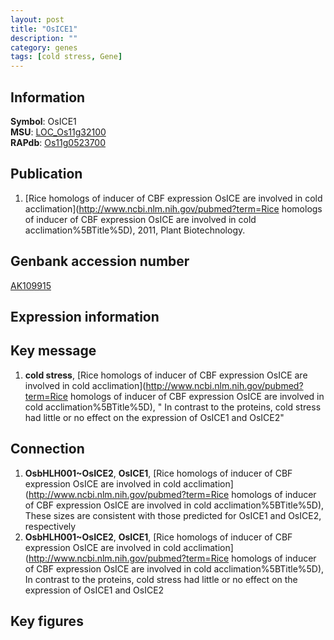 ```yaml
---
layout: post
title: "OsICE1"
description: ""
category: genes
tags: [cold stress, Gene]
---
```


## Information
__Symbol__: OsICE1  
__MSU__: [LOC_Os11g32100](http://rice.plantbiology.msu.edu/cgi-bin/ORF_infopage.cgi?orf=LOC_Os11g32100)  
__RAPdb__: [Os11g0523700](http://rapdb.dna.affrc.go.jp/viewer/gbrowse_details/irgsp1?name=Os11g0523700)  

## Publication
1. [Rice homologs of inducer of CBF expression OsICE are involved in cold acclimation](http://www.ncbi.nlm.nih.gov/pubmed?term=Rice homologs of inducer of CBF expression OsICE are involved in cold acclimation%5BTitle%5D), 2011, Plant Biotechnology.

## Genbank accession number
[AK109915](http://www.ncbi.nlm.nih.gov/nuccore/AK109915)  

## Expression information

## Key message
1. __cold stress__, [Rice homologs of inducer of CBF expression OsICE are involved in cold acclimation](http://www.ncbi.nlm.nih.gov/pubmed?term=Rice homologs of inducer of CBF expression OsICE are involved in cold acclimation%5BTitle%5D), " In contrast to the proteins, cold stress had little or no effect on the expression of OsICE1 and OsICE2"

## Connection
1. __OsbHLH001~OsICE2__, __OsICE1__, [Rice homologs of inducer of CBF expression OsICE are involved in cold acclimation](http://www.ncbi.nlm.nih.gov/pubmed?term=Rice homologs of inducer of CBF expression OsICE are involved in cold acclimation%5BTitle%5D),  These sizes are consistent with those predicted for OsICE1 and OsICE2, respectively
2. __OsbHLH001~OsICE2__, __OsICE1__, [Rice homologs of inducer of CBF expression OsICE are involved in cold acclimation](http://www.ncbi.nlm.nih.gov/pubmed?term=Rice homologs of inducer of CBF expression OsICE are involved in cold acclimation%5BTitle%5D),  In contrast to the proteins, cold stress had little or no effect on the expression of OsICE1 and OsICE2

## Key figures


